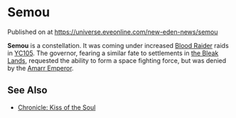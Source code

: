 # Semou
Published on  at https://universe.eveonline.com/new-eden-news/semou

**Semou** is a constellation. It was coming
under increased [Blood Raider](7obiU8rOyJkPZ3S0Faxc5W) raids in
[YC105](7fPQjSvh0UicNGNdh3nVkd). The governor, fearing a similar fate to
settlements in [the Bleak Lands](1thJ31aFnpCVAbE0rkntPP), requested
the ability to form a space fighting force, but was denied by the [Amarr Emperor](3Akx6UWUOJM90aQeaPgDtJ).

See Also
--------
-   [Chronicle: Kiss of the Soul](5A4jl55uXPK7BmVYs265gZ)
